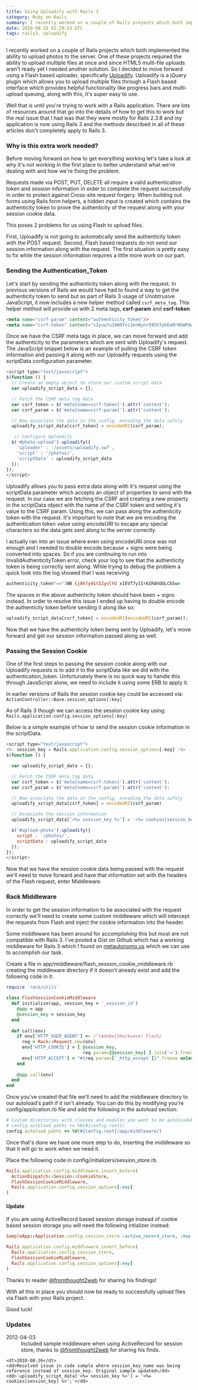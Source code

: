 ```yaml
---
title: Using Uploadify with Rails 3
category: Ruby on Rails
summary: I recently worked on a couple of Rails projects which both implemented the ability to upload photos to the server.  One of these projects required the ability to upload multiple files at once and since HTML5 multi-file uploads aren't ready yet I needed another solution. So I decided to move forward using a Flash based uploader, specifically <a href="http://www.uploadify.com/">Uploadify</a>. Uploadify is a jQuery plugin which allows you to upload multiple files through a Flash based interface which provides helpful functionality like progress bars and multi-upload queuing, along with this, it's super easy to use.
date: 2010-08-25 02:29:53 UTC
tags: rails3, uploadify
---
```


I recently worked on a couple of Rails projects which both implemented the ability to upload photos to the server.  One of these projects required the ability to upload multiple files at once and since HTML5 multi-file uploads aren't ready yet I needed another solution. So I decided to move forward using a Flash based uploader, specifically <a href="http://www.uploadify.com/">Uploadify</a>. Uploadify is a jQuery plugin which allows you to upload multiple files through a Flash based interface which provides helpful functionality like progress bars and multi-upload queuing, along with this, it's super easy to use.

Well that is until you're trying to work with a Rails application.  There are lots of resources around that go into the details of how to get this to work but the real issue that I had was that they were mostly for Rails 2.3.8 and my application is now using Rails 3 and the methods described in all of these articles don't completely apply to Rails 3.

<h3>Why is this extra work needed?</h3>

Before moving forward on how to get everything working let's take a look at why it's not working in the first place to better understand what we're dealing with and how we're fixing the problem.

Requests made via POST, PUT, DELETE all require a valid authentication token and session information in order to complete the request successfully in order to protect against Cross-site request forgery.  When building out forms using Rails form helpers, a hidden input is created which contains the authenticity token to prove the authenticity of the request along with your session cookie data.

This poses 2 problems for us using Flash to upload files.

First, Uploadify is not going to automatically send the authenticity token with the POST request. Second, Flash based requests do not send our session information along with the request. The first situation is pretty easy to fix while the session information requires a little more work on our part.

<h3>Sending the Authentication_Token</h3>

Let's start by sending the authenticity token along with the request. In previous versions of Rails we would have had to found a way to get the authenticity token to send but as part of Rails 3 usage of Unobtrusive JavaScript, it now includes a new helper method called `csrf_meta_tag`. This helper method will provide us with 2 meta tags, <strong>csrf-param</strong> and <strong>csrf-token</strong>


``` html
<meta name="csrf-param" content="authenticity_token"/>
<meta name="csrf-token" content="s2yuw7u24N9fni1m+Wynr595kTphEeMrNSWPAnMroLM="/>
```

Once we have the CSRF meta tags in place, we can move forward and add the authenticity to the parameters which are sent with Uploadify's request.  The JavaScript snippet below is an example of pulling the CSRF token information and passing it along with our Uploadify requests using the scriptData configuration parameter.

``` javascript
<script type="text/javascript">
$(function () {
  // Create an empty object to store our custom script data
  var uploadify_script_data = {};

  // Fetch the CSRF meta tag data
  var csrf_token = $('meta[name=csrf-token]').attr('content');
  var csrf_param = $('meta[name=csrf-param]').attr('content');

  // Now associate the data in the config, encoding the data safely
  uploadify_script_data[csrf_token] = encodeURI(csrf_param);

   // Configure Uploadify
  $('#photo-upload').uploadify({
    'uploader' : '/assets/uploadify.swf',
    'script' : '/photos/',
    'scriptData' : uploadify_script_data
  });
});
</script>
```

Uploadify allows you to pass extra data along with it's request using the scriptData parameter which accepts an object of properties to send with the request.  In our case we are fetching the CSRF and creating a new property in the scriptData object with the name of the CSRF token and setting it's value to the CSRF param.  Using this, we can pass along the authenticity token with the request.  It's important to note that we are encoding the authentication token value using encodeURI to escape any special characters so the data gets sent along to the server correctly.

I actually ran into an issue where even using encodeURI once was not enough and I needed to double encode because + signs were being converted into spaces.
So if you are continuing to run into InvalidAuthenticityToken error, check your log to see that the authenticity token is being correctly sent along. While trying to debug the problem a quick look into the log showed that I was receiving

``` ruby
authenticity_token"=>"3WB Cj0h7y4St5ZyvlYU xIEVT7yIIr6IRAhOOLCb5w=
```

The spaces in the above authenticity token should have been + signs instead.  In order to resolve this issue I ended up having to double encode the authenticity token before sending it along like so:

``` javascript
uploadify_script_data[csrf_token] = encodeURI(encodeURI(csrf_param));
```

Now that we have the authenticity token being sent by Uploadify, let's move forward and get our session information passed along as well.

<h3>Passing the Session Cookie</h3>

One of the first steps to passing the session cookie along with our Uploadify requests is to add it to the scriptData like we did with the authentication_token. Unfortunately there is no quick way to handle this through JavaScript alone, we need to include it using some ERB to apply it.

In earlier versions of Rails the session cookie key could be accessed via: `ActionController::Base.session_options[:key]`

As of Rails 3 though we can access the session cookie key using: `Rails.application.config.session_options[:key]`

Below is a simple example of how to send the session cookie information in the scriptData.

``` javascript
<script type="text/javascript">
<%- session_key = Rails.application.config.session_options[:key] -%>
$(function () {

  var uploadify_script_data = {};

  // Fetch the CSRF meta tag data
  var csrf_token = $('meta[name=csrf-token]').attr('content');
  var csrf_param = $('meta[name=csrf-param]').attr('content');

  // Now associate the data in the config, encoding the data safely
  uploadify_script_data[csrf_token] = encodeURI(csrf_param)

  // Associate the session information
  uploadify_script_data['<%= session_key %>'] = '<%= cookies[session_key] %>';

  $('#upload-photo').uploadify({
    script : '/photos/',
    scriptData : uploadify_script_data
  });
});
</script>
```

Now that we have the session cookie data being passed with the request we'll need to move forward and have that information set with the headers of the Flash request, enter Middleware.

<h3>Rack Middleware</h3>

In order to get the session information to be associated with the request correctly we'll need to create some custom middleware which will intercept the requests from Flash and inject the cookie information into the header.

Some middleware has been around for accomplishing this but most are not compatible with Rails 3.  I've posted a Gist on Github which has a working middleware for Rails 3 which I found on <a href="http://metautonomo.us/2010/07/09/uploadify-and-rails-3/">metautonomo.us</a> which we can use to accomplish our task.

Create a file in app/middleware/flash_session_cookie_middleware.rb creating the middleware directory if it doesn't already exist and add the following code in it:

``` ruby
require 'rack/utils'
 
class FlashSessionCookieMiddleware
  def initialize(app, session_key = '_session_id')
    @app = app
    @session_key = session_key
  end
 
  def call(env)
    if env['HTTP_USER_AGENT'] =~ /^(Adobe|Shockwave) Flash/
      req = Rack::Request.new(env)
      env['HTTP_COOKIE'] = [ @session_key,
                             req.params[@session_key] ].join('=').freeze unless req.params[@session_key].nil?
      env['HTTP_ACCEPT'] = "#{req.params['_http_accept']}".freeze unless req.params['_http_accept'].nil?
    end
 
    @app.call(env)
  end
end
```

Once you've created that file we'll need to add the middleware directory to our autoload's path if it isn't already. You can do this by modifying you're config/application.rb file and add the following in  the autoload section:

``` ruby
# Custom directories with classes and modules you want to be autoloadable.
# config.autoload_paths += %W(#{config.root}/
config.autoload_paths += %W(#{config.root}/app/middleware/)
```

Once that's done we have one more step to do, inserting the middleware so that it will go to work when we need it.

Place the following code in config/initializers/session_store.rb

``` ruby
Rails.application.config.middleware.insert_before(
  ActionDispatch::Session::CookieStore,
  FlashSessionCookieMiddleware,
  Rails.application.config.session_options[:key]
)
```

#### Update
If you are using ActiveRecord based session storage instead of cookie based session storage you will need the following intializer instead:

``` ruby
SampleApp::Application.config.session_store :active_record_store, :key => '_uploader_session'

Rails.application.config.middleware.insert_before(
  Rails.application.config.session_store,
  FlashSessionCookieMiddleware,
  Rails.application.config.session_options[:key]
)
```

Thanks to reader <a href="http:/www.twitter.com/fromthought2web" target="_blank">@fromthought2web</a> for sharing his findings!

With all this in place you should now be ready to successfully upload files via Flash with your Rails project.

Good luck!

### Updates
<dl>
	<dt>2012-04-03</dt>
	<dd>Included sample middleware when using ActiveRecord for session store, thanks to <a href="http://www.twitter.com/fromthought2web" target="_blank">@fromthought2web</a> for sharing his finds.</dd>

	<dt>2010-08-26</dt>
	<dd>Resolved issue in code sample where session_key_name was being reference instead of session_key. Original sample updated</dd>
	<dd>`uploadify_script_data['<%= session_key %>'] = '<%= cookies[session_key] %>';`</dd>
</dl>
